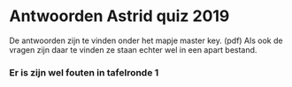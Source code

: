 # Antwoorden Astrid quiz 2019
De antwoorden zijn te vinden onder het mapje master key. (pdf)
Als ook de vragen zijn daar te vinden ze staan echter wel in een apart bestand.

### Er is zijn wel fouten in tafelronde 1 
